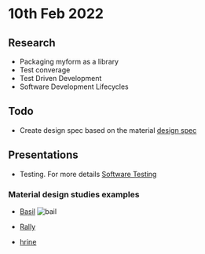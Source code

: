 # 10th Feb 2022

## Research
  - Packaging myform as a library
  - Test converage
  - Test Driven Development
  - Software Development Lifecycles

## Todo
- Create design spec based on the material [design spec](#Material-design-studies-examples)

## Presentations
- Testing. For more details [Software Testing](./notes/ricox/unittest)

### Material design studies examples
- [Basil](https://material.io/design/material-studies/basil.html)
![bail](https://lh3.googleusercontent.com/4IxDuxpumOXH0Phe7JdsevBbPtkQsWqzKrRDNziPicyfIb9dC5U911Fz4TG2hp6jrKWO6UzknX714IQ8XrfJdaev6XkUq8jcVAeV=w1064-v0)
    
- [Rally](https://material.io/design/material-studies/rally.html)
- [hrine](https://material.io/design/material-studies/shrine.html#about-reply)

